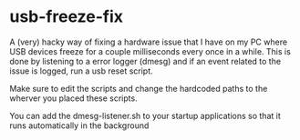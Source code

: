 # usb-freeze-fix
A (very) hacky way of fixing a hardware issue that I have on my PC where USB devices freeze for a couple milliseconds every once in a while. This is done by listening to a error logger (dmesg) and if an event related to the issue is logged, run a usb reset script.

Make sure to edit the scripts and change the hardcoded paths to the wherver you placed these scripts.

You can add the dmesg-listener.sh to your startup applications so that it runs automatically in the background 
